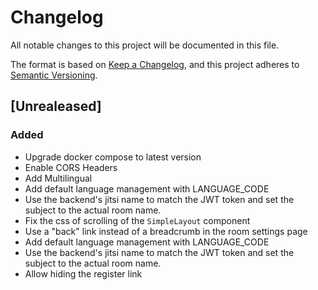 # Changelog

All notable changes to this project will be documented in this file.

The format is based on [Keep a Changelog](https://keepachangelog.com/en/1.0.0/),
and this project adheres to [Semantic
Versioning](https://semver.org/spec/v2.0.0.html).

## [Unrealeased]

### Added

- Upgrade docker compose to latest version
- Enable CORS Headers
- Add Multilingual
- Add default language management with LANGUAGE_CODE
- Use the backend's jitsi name to match the JWT token and set the subject to
  the actual room name.
- Fix the css of scrolling of the `SimpleLayout` component
- Use a "back" link instead of a breadcrumb in the room settings page
- Add default language management with LANGUAGE_CODE
- Use the backend's jitsi name to match the JWT token and set the subject to
  the actual room name.
- Allow hiding the register link
